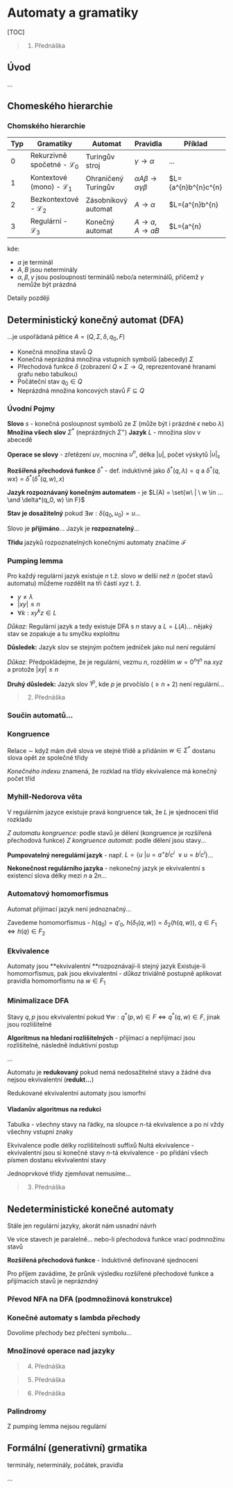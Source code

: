 # Automaty a gramatiky

[TOC]



> 1. Přednáška

## Úvod

...

## Chomeského hierarchie

### Chomského hierarchie

| Typ  | Gramatiky                             | Automat             | Pravidla                                        | Příklad                         |
| ---- | ------------------------------------- | ------------------- | ----------------------------------------------- | ------------------------------- |
| 0    | Rekurzivně spočetné - $\mathcal{L}_0$ | Turingův stroj      | $\gamma\rightarrow \alpha$                      | ...                             |
| 1    | Kontextové (mono) - $\mathcal{L}_1$   | Ohraničený Turingův | $\alpha A\beta \rightarrow \alpha \gamma \beta$ | $L=\{a^{n}b^{n}c^{n} | n > 0\}$ |
| 2    | Bezkontextové  - $\mathcal{L}_2$      | Zásobníkový automat | $A \rightarrow \alpha$                          | $L=\{a^{n}b^{n}| n > 0\}$       |
| 3    | Regulární - $\mathcal{L}_3$           | Konečný automat     | $A \rightarrow a$, $A \rightarrow aB$           | $L=\{a^{n}|n \geq 0\}$          |

kde:

- $a$ je terminál
- $A,B$ jsou neterminály
- $\alpha, \beta, \gamma$ jsou posloupnosti terminálů nebo/a neterminálů, přičemž $\gamma$ nemůže být prázdná

Detaily později

## Deterministický konečný automat (DFA)

...je uspořádaná pětice $A = (Q, \Sigma, \delta, q_0, F)$ 

* Konečná množina stavů $Q$
* Konečná neprázdná množina vstupních symbolů (abecedy) $\Sigma$
* Přechodová funkce $\delta$ (zobrazení $Q\times \Sigma \rightarrow Q$, reprezentované hranami grafu nebo tabulkou)
* Počáteční stav $q_0 \in Q$
* Neprázdná množina koncových stavů $F \subseteq Q$

### Úvodní Pojmy

**Slovo** $s$ - konečná posloupnost symbolů ze $\Sigma$ (může být i prázdné $\epsilon$ nebo $\lambda$)
**Množina všech slov** $\Sigma^*$ (neprázdných $\Sigma^+$)
**Jazyk** $L$ - množina slov v abecedě

**Operace se slovy** - zřetězení $uv$, mocnina $u^n$, délka $|u|$, počet výskytů $|u|_s$

**Rozšířená přechodová funkce** $\delta^*$ - def. induktivně jako $\delta^*(q, \lambda) = q$ a $\delta^*(q,wx) = \delta^*(\delta^*(q,w),x)$

**Jazyk rozpoznávaný konečným automatem** - je $L(A) = \set{w\ | \ w \in ... \and \delta*(q_0, w) \in F}$ 

**Stav je dosažitelný** pokud $\exists w : \delta(q_0, u_0) = u$...

Slovo je **přijímáno**...
Jazyk je **rozpoznatelný**...

**Třidu** jazyků rozpoznatelných konečnými automaty značíme $\mathcal{F}$

### Pumping lemma

Pro každý regulární jazyk existuje $n$ t.ž. slovo $w$ delší než $n$ (počet stavů automatu) můžeme rozdělit na tři částí $xyz$ t. ž.

* $y \neq \lambda$
* $|xy| \leq n$
* $\forall k: xy^k z \in L$

*Důkaz:* Regulární jazyk a tedy existuje DFA s $n$ stavy a $L=L(A)$... nějaký stav se zopakuje a tu smyčku exploitnu

**Důsledek:** Jazyk slov se stejným počtem jedniček jako nul není regulární

*Důkaz:* Předpokládejme, že je regulární, vezmu $n$, rozdělím $w = 0^n 1^n$ na $xyz$ a protože $|xy| \leq n$	

**Druhý důsledek:** Jazyk slov $1^p$, kde $p$ je prvočíslo ($\geq n+2$) není regulární...

> 2. Přednáška

### Součin automatů...

### Kongruence

Relace $\sim$ když mám dvě slova ve stejné třídě a přidáním $w \in \Sigma^*$ dostanu slova opět ze společné třidy

*Konečného indexu* znamená, že rozklad na třídy ekvivalence má konečný počet tříd

### Myhill-Nedorova věta

V regulárním jazyce existuje pravá kongruence tak, že $L$ je sjednocení tříd rozkladu

*Z automatu kongruence:* podle stavů je dělení (kongruence je rozšířená přechodová funkce)
*Z kongruence automat:* podle dělení jsou stavy...

**Pumpovatelný neregulární jazyk**  - např. $L = \{ u \ | u = a^+ b^i c^i\ \vee u = b^i c^i \}$...

**Nekonečnost regulárního jazyka** - nekonečný jazyk je ekvivalentní s existencí slova délky mezi $n$ a $2n$...

### Automatový homomorfismus

Automat přijímací jazyk není jednoznačný...

Zavedeme homomorfismus -	$h(q_0) = q'_0$,	$h(\delta_1(q,w)) = \delta_2(h(q, w)),$		$q \in F_1 \Leftrightarrow h(q) \in F_2$

### Ekvivalence

Automaty jsou **ekvivalentní **rozpoznávají-li stejný jazyk
Existuje-li homomorfismus, pak jsou ekvivalentní - *důkaz* triviálně postupně aplikovat pravidla homomorfismu na $w \in F_1$

### Minimalizace DFA

Stavy $q,p$ jsou ekvivalentní pokud $\forall w : q^*(p,w) \in F \Leftrightarrow q^*(q,w) \in F$, jinak jsou rozlišitelné

**Algoritmus na hledaní rozlišitelných** - přijímací a nepřijímací jsou rozlišitelné, následně induktivní postup

...

Automatu je **redukovaný** pokud nemá nedosažitelné stavy a žádné dva nejsou ekvivalentní (**redukt...**)

Redukované ekvivalentní automaty jsou ismorfní

#### Vladanův algoritmus na redukci

Tabulka - všechny stavy na řádky, na sloupce $n$-tá ekvivalence a po ní vždy všechny vstupní znaky

Ekvivalence podle délky rozlišitelnosti suffixů
Nultá ekvivalence - ekvivalentní jsou si konečné stavy
$n$-tá ekvivalence - po přidání všech písmen dostanu ekvivalentní stavy

Jednoprvkové třídy zjemňovat nemusíme...

> 3. Přednáška

## Nedeterministické konečné automaty

Stále jen regulární jazyky, akorát nám usnadní návrh

Ve více stavech je paralelně... nebo-li přechodová funkce vrací podmnožinu stavů

**Rozšířená přechodová funkce** - Induktivně definované sjednocení

Pro příjem zavádíme, že průnik výsledku rozšířené přechodové funkce a přijímacích stavů je neprázndný

### Převod NFA na DFA (podmnožinová konstrukce)



### Konečné automaty s lambda přechody

Dovolíme přechody bez přečtení symbolu...



### Množinové operace nad jazyky

> 4. Přednáška

> 5. Přednáška

> 6. Přednáška

### Palindromy

Z pumping lemma nejsou regulární

## Formální (generativní) grmatika

terminály, neterminály, počátek, pravidla

...
